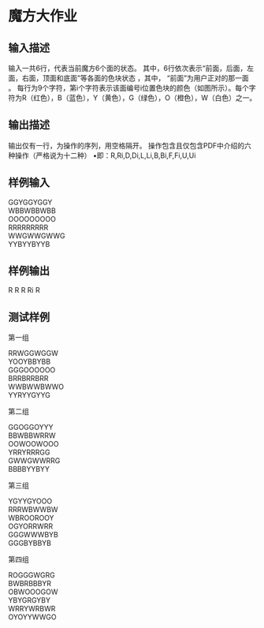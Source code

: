# 魔方大作业

## 输入描述
输入一共6行，代表当前魔方6个面的状态。
其中，6行依次表示“前面，后面，左面，右面，顶面和底面”等各面的色块状态 ，其中， “前面”为用户正对的那一面 。
每行为9个字符，第i个字符表示该面编号i位置色块的颜色（如图所示）。每个字符为R（红色），B（蓝色），Y（黄色），G（绿色），O（橙色），W（白色）之一。


## 输出描述
输出仅有一行，为操作的序列，用空格隔开。 
操作包含且仅包含PDF中介绍的六种操作（严格说为十二种） •即：R,Ri,D,Di,L,Li,B,Bi,F,Fi,U,Ui


## 样例输入
GGYGGYGGY<br>
WBBWBBWBB<br>
OOOOOOOOO<br>
RRRRRRRRR<br>
WWGWWGWWG<br>
YYBYYBYYB<br>

## 样例输出
R R R Ri R

## 测试样例
第一组

RRWGGWGGW<br>
YOOYBBYBB<br>
GGGOOOOOO<br>
BRRBRRBRR<br>
WWBWWBWWO<br>
YYRYYGYYG<br>

第二组

GGOGGOYYY<br>
BBWBBWRRW<br>
OOWOOWOOO<br>
YRRYRRRGG<br>
GWWGWWRRG<br>
BBBBYYBYY<br>

第三组

YGYYGYOOO<br>
RRRWBWWBW<br>
WBROOROOY<br>
OGYORRWRR<br>
GGGWWWBYB<br>
GGGBYBBYB<br>

第四组

ROGGGWGRG<br>
BWBRBBBYR<br>
OBWOOOGOW<br>
YBYGRGYBY<br>
WRRYWRBWR<br>
OYOYYWWGO<br>
